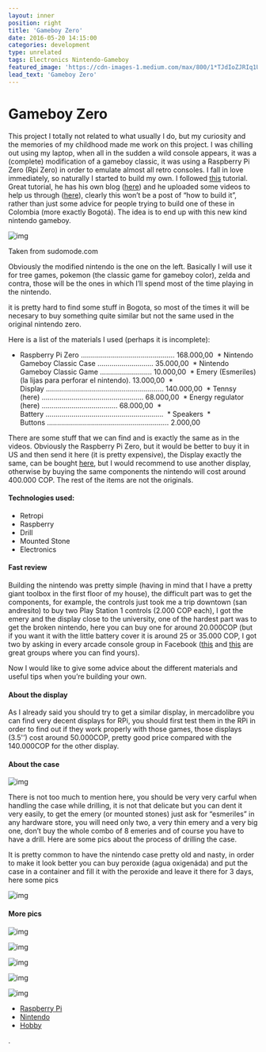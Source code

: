 ```yaml
---
layout: inner
position: right
title: 'Gameboy Zero'
date: 2016-05-20 14:15:00
categories: development
type: unrelated
tags: Electronics Nintendo-Gameboy
featured_image: 'https://cdn-images-1.medium.com/max/800/1*TJdIoZJRIq1UbPJp_U98Xg.jpeg'
lead_text: 'Gameboy Zero'
---
```


# Gameboy Zero

This project I totally not related to what usually I do, but my curiosity and the memories of my childhood made me work on this project. I was chilling out using my laptop, when all in the sudden a wild console appears, it was a (complete) modification of a gameboy classic, it was using a Raspberry Pi Zero (Rpi Zero) in order to emulate almost all retro consoles. I fall in love immediately, so naturally I started to build my own. I followed [this](https://www.reddit.com/r/raspberry_pi/comments/4dk6a4/another_pi_zero_game_boy_with_a_real_game/) tutorial. Great tutorial, he has his own blog ([here](http://sudomod.com/)) and he uploaded some videos to help us through ([here](https://www.youtube.com/channel/UCRP1Zx7B4b66ZwkB2Ov5pMw)), clearly this won’t be a post of “how to build it”, rather than just some advice for people trying to build one of these in Colombia (more exactly Bogotá). The idea is to end up with this new kind nintendo gameboy.



![img](https://cdn-images-1.medium.com/max/800/1*TJdIoZJRIq1UbPJp_U98Xg.jpeg)

Taken from sudomode.com

Obviously the modified nintendo is the one on the left. Basically I will use it for tree games, pokemon (the classic game for gameboy color), zelda and contra, those will be the ones in which I’ll spend most of the time playing in the nintendo.

it is pretty hard to find some stuff in Bogota, so most of the times it will be necesary to buy something quite similar but not the same used in the original nintendo zero.

Here is a list of the materials I used (perhaps it is incomplete):

* Raspberry Pi Zero …………………………………….…. 168.000,00
 * Nintendo Gameboy Classic Case ……………….……… 35.000,00
 * Nintendo Gameboy Classic Game ……………..……… 10.000,00
 * Emery (Esmeriles) (la lijas para perforar el nintendo). 13.000,00
 * Display …………….………………………….………… 140.000,00
 * Tennsy (here) ……………………………….………….. 68.000,00
 * Energy regulator (here) …………………….…………. 68.000,00
 * Battery …………………………………………………..
 * Speakers
 * Buttons ..………………………………………………….. 2.000,00

There are some stuff that we can find and is exactly the same as in the videos. Obviously the Raspberry Pi Zero, but it would be better to buy it in US and then send it here (it is pretty expensive), the Display exactly the same, can be bought [here](http://www.sigmaelectronica.net/index.php), but I would recommend to use another display, otherwise by buying the same components the nintendo will cost around 400.000 COP. The rest of the items are not the originals.

#### Technologies used:

- Retropi
- Raspberry
- Drill
- Mounted Stone
- Electronics

#### Fast review

Building the nintendo was pretty simple (having in mind that I have a pretty giant toolbox in the first floor of my house), the difficult part was to get the components, for example, the controls just took me a trip downtown (san andresito) to buy two Play Station 1 controls (2.000 COP each), I got the emery and the display close to the university, one of the hardest part was to get the broken nintendo, here you can buy one for around 20.000COP (but if you want it with the little battery cover it is around 25 or 35.000 COP, I got two by asking in every arcade console group in Facebook ([this](https://www.facebook.com/groups/1625977154323144/?ref=browser) and [this](https://www.facebook.com/groups/988061241244798/?ref=browser) are great groups where you can find yours).

Now I would like to give some advice about the different materials and useful tips when you’re building your own.

#### About the display

As I already said you should try to get a similar display, in mercadolibre you can find very decent displays for RPi, you should first test them in the RPi in order to find out if they work properly with those games, those displays (3.5'’) cost around 50.000COP, pretty good price compared with the 140.000COP for the other display.

#### About the case



![img](https://cdn-images-1.medium.com/max/600/1*5qAtkGOF-4iEIWAKfLO88A.jpeg)

There is not too much to mention here, you should be very very carful when handling the case while drilling, it is not that delicate but you can dent it very easily, to get the emery (or mounted stones) just ask for “esmeriles” in any hardware store, you will need only two, a very thin emery and a very big one, don’t buy the whole combo of 8 emeries and of course you have to have a drill. Here are some pics about the process of drilling the case.

It is pretty common to have the nintendo case pretty old and nasty, in order to make it look better you can buy peroxide (agua oxigenáda) and put the case in a container and fill it with the peroxide and leave it there for 3 days, here some pics



![img](https://cdn-images-1.medium.com/max/800/1*6yMJHBG1FCV3WAOHpIhJkg.jpeg)

#### More pics



![img](https://cdn-images-1.medium.com/max/600/1*oCi6RogFhPSymhZJf9ibGw.jpeg)



![img](https://cdn-images-1.medium.com/max/400/1*VuJz4lcNrHcIHGZiir0aOQ.jpeg)



![img](https://cdn-images-1.medium.com/max/400/1*ALg5gtsivU4CzWg0z__6SA.jpeg)



![img](https://cdn-images-1.medium.com/max/400/1*kkKfgTTYjiSWAZF1rh9RzA.jpeg)



![img](https://cdn-images-1.medium.com/max/800/1*OWlrCJLDh-ux5WLp-5wY-Q.jpeg)



- [Raspberry Pi](https://medium.com/tag/raspberry-pi?source=post)
- [Nintendo](https://medium.com/tag/nintendo?source=post)
- [Hobby](https://medium.com/tag/hobby?source=post)

.


